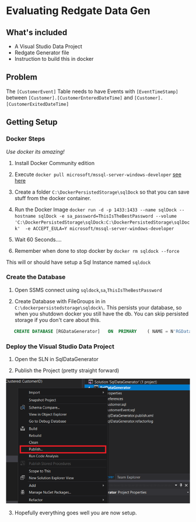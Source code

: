 # Evaluating Redgate Data Gen

## What's included

+ A Visual Studio Data Project
+ Redgate Generator file
+ Instruction to build this in docker

## Problem

The `[CustomerEvent]` Table needs to have Events with `[EventTimeStamp]` between `[Customer].[CustomerEnteredDateTime]` and `[Customer].[CustomerExitedDateTime]`

## Getting Setup

### Docker Steps

_Use docker its amazing!_

1. Install Docker Community edition

2. Execute `docker pull microsoft/mssql-server-windows-developer` [see here](https://hub.docker.com/r/microsoft/mssql-server-windows-developer/)

3. Create a folder `C:\DockerPersistedStorage\sqlDock` so that you can save stuff from the docker container.

4. Run the Docker Image `docker run -d -p 1433:1433 --name sqlDock --hostname sqlDock -e sa_password=ThisIsTheBestPassword --volume 'C:\DockerPersistedStorage\sqlDock:C:\DockerPersistedStorage\sqlDock'  -e ACCEPT_EULA=Y microsoft/mssql-server-windows-developer`

5. Wait 60 Seconds....

6. Remember when done to stop docker by `docker rm sqldock --force`

This will or should have setup a Sql Instance named `sqldock`

### Create the Database

1. Open SSMS connect using `sqldock`,`sa`,`ThisIsTheBestPassword`

2. Create Database with FileGroups in in `C:\dockerpersistedstorage\sqldock\`. This persists your database, so when you shutdown docker you still have the db. You can skip persisted storage if you don't care about this. 

```sql
   CREATE DATABASE [RGDataGenerator]   ON  PRIMARY    ( NAME = N'RGDataGenerator', FILENAME = N'C:\dockerpersistedstorage\sqldock\RGDataGenerator.mdf' , SIZE = 8192KB , FILEGROWTH = 65536KB )   LOG ON    ( NAME = N'Oneview_log', FILENAME = N'C:\dockerpersistedstorage\sqldock\RGDataGenerator.ldf' , SIZE = 8192KB , FILEGROWTH = 65536KB )  
```

### Deploy the Visual Studio Data Project

1. Open the SLN in SqlDataGenerator

2. Publish the Project (pretty straight forward)

![](https://raw.githubusercontent.com/kgeorge314/RedGateDataGenPoc/master/assets/00_publish.png)

3. Hopefully everything goes well you are now setup.
